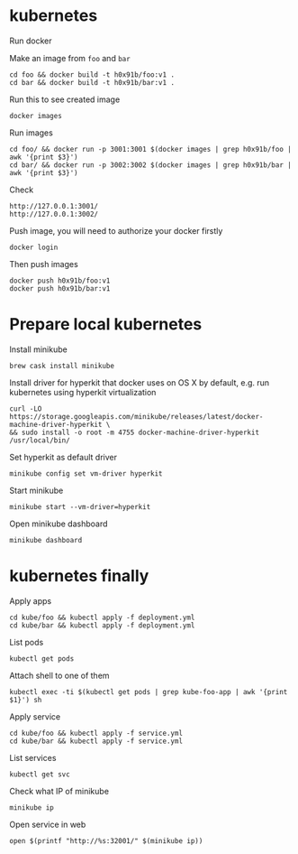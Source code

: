 # kubernetes

Run docker

Make an image from `foo` and `bar`

	cd foo && docker build -t h0x91b/foo:v1 .
	cd bar && docker build -t h0x91b/bar:v1 .

Run this to see created image

	docker images

Run images

	cd foo/ && docker run -p 3001:3001 $(docker images | grep h0x91b/foo | awk '{print $3}')
	cd bar/ && docker run -p 3002:3002 $(docker images | grep h0x91b/bar | awk '{print $3}')

Check

	http://127.0.0.1:3001/
	http://127.0.0.1:3002/

Push image, you will need to authorize your docker firstly

	docker login

Then push images

	docker push h0x91b/foo:v1
	docker push h0x91b/bar:v1

Prepare local kubernetes
===

Install minikube

	brew cask install minikube

Install driver for hyperkit that docker uses on OS X by default, e.g. run kubernetes using hyperkit virtualization

	curl -LO https://storage.googleapis.com/minikube/releases/latest/docker-machine-driver-hyperkit \ 
	&& sudo install -o root -m 4755 docker-machine-driver-hyperkit /usr/local/bin/

Set hyperkit as default driver

	minikube config set vm-driver hyperkit

Start minikube

	minikube start --vm-driver=hyperkit

Open minikube dashboard

	minikube dashboard

# kubernetes finally

Apply apps

	cd kube/foo && kubectl apply -f deployment.yml 
	cd kube/bar && kubectl apply -f deployment.yml 

List pods

	kubectl get pods 

Attach shell to one of them

	kubectl exec -ti $(kubectl get pods | grep kube-foo-app | awk '{print $1}') sh

Apply service

	cd kube/foo && kubectl apply -f service.yml 
	cd kube/bar && kubectl apply -f service.yml 

List services

	kubectl get svc

Check what IP of minikube

	minikube ip

Open service in web

	open $(printf "http://%s:32001/" $(minikube ip))
